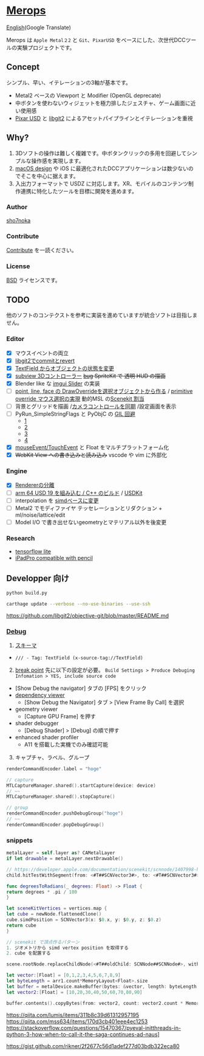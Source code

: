 # [Merops](https://github.com/sho7noka/Merops)

[English](https://translate.google.com/translate?sl=ja&tl=en&u=https://github.com/sho7noka/Merops)(Google Translate)

Merops は `Apple Metal２2` と `Git`、`PixarUSD` をベースにした、次世代DCCツールの実験プロジェクトです。

## Concept
シンプル、早い、イテレーションの3軸が基本です。
- Metal2 ベースの Viewport と Modifier (OpenGL deprecate)
- 中ボタンを使わないウィジェットを極力排したジェスチャ、ゲーム画面に近い使用感
- [Pixar USD](https://github.com/PixarAnimationStudios/USD) と [libgit2](https://github.com/libgit2/objective-git) によるアセットパイプラインとイテレーションを重視

## Why?
1. 3Dソフトの操作は難しく複雑です。中ボタンクリックの多用を回避してシンプルな操作感を実現します。
2. [macOS design](https://developer.apple.com/design/human-interface-guidelines/macos/overview/themes/) や iOS に最適化されたDCCアプリケーションは数少ないのでそこを中心に据えます。
3. 入出力フォーマットで USDZ に対応します。XR、モバイルのコンテンツ制作連携に特化したツールを目標に開発を進めます。

### Author
[sho7noka](mailto:shosumioka@gmail.com)

### Contribute
[Contribute](../Contribute.md) を一読ください。

### License
[BSD](../License.md) ライセンスです。


## TODO
他のソフトのコンテクストを参考に実装を進めていますが統合ソフトは目指しません。

### Editor
- [x] マウスイベントの両立
- [x] [libgit2でcommitとrevert](x-source-tag://libgit)
- [x] [TextField からオブジェクトの状態を変更](x-source-tag://TextField)
- [x] [subview 3Dコントローラー](x-source-tag://addSubView) ~~[bug](https://stackoverflow.com/questions/47517902/pixel-format-error-with-scenekit-spritekit-overlay-on-iphone-x) SpriteKit で 透明 HUD の描画~~
- [x] Blender like な [imgui Slider](https://github.com/mnmly/Swift-imgui) の実装
- [ ] [point, line, face の DrawOverrideを選択オブジェクトから作る](x-source-tag://DrawOverride) / [primitive override マウス選択の実現](https://cedil.cesa.or.jp/cedil_sessions/view/1828)  動的MSL の[Scenekit 割当](https://qiita.com/shu223/items/b5729fdf1d95721d07b7)
- [ ] 背景とグリッドを描画 /[カメラコントロールを同期](https://developer.apple.com/videos/play/wwdc2017/604/?time=789) /設定画面を表示
- [ ] PyRun_SimpleStringFlags と PyObjC の [GIL 回避](x-source-tag://gil)
    - [1](http://pyobjc-dev.narkive.com/EgqnPAdl/crash-with-pyobjc-1-1-when-i-call-recursively-pyrun-simplestring)
    - [2](https://www.hardcoded.net/articles/) 
    - [3](https://www.hardcoded.net/articles/embedding-python-in-objc)
    - [4](https://gist.github.com/jiaaro/e111f0f64d0cdb8aca38)
- [x] [mouseEvent/TouchEvent](https://qiita.com/RichQiitaJp/items/79a52c55c9762b60f292) と Float をマルチプラットフォーム化
- [x] ~~WebKit View への書き込みと読み込み~~ vscode や vim に外部化

### Engine
- [x] [Rendererの分離](x-source-tag://engine)
- [ ] [arm 64 USD 19 を組み込む / C++ のビルド](https://github.com/mzyy94/ARKit-Live2D) / [USDKit](https://github.com/superfunc/USDKit)
- [ ] interpolation を [simdベースに変更](https://developer.apple.com/videos/play/wwdc2018/701/) 
- [ ] Metal2 でモディファイヤ テッセレーションとリダクション + ml/noise/lattice/edit 
- [ ] Model I/O で書き出せないgeometryとマテリアル以外を後変更

### Research
- [tensorflow lite](https://medium.com/tensorflow/tensorflow-lite-now-faster-with-mobile-gpus-developer-preview-e15797e6dee7)
- [iPadPro compatible with pencil](https://developer.apple.com/videos/play/wwdc2016/220/)

## Developper 向け

```bash
python build.py
```

```bash
carthage update --verbose --no-use-binaries --use-ssh
```

https://github.com/libgit2/objective-git/blob/master/README.md


### [Debug](https://developer.apple.com/videos/play/wwdc2018/608/)

1. [スキーマ](https://cocoaengineering.com/2018/01/01/some-useful-url-schemes-in-xcode-9/)
- `/// - Tag: TextField (x-source-tag://TextField)`

2. [break point](https://qiita.com/shu223/items/1e88d19fbb31298146ca)
先に以下の設定が必要。
`Build Settings > Produce Debuging Infomation > YES, include source code`

- [Show Debug the navigator] タブの [FPS] をクリック
- [dependency viewer](https://developer.apple.com/documentation/metal/tools_profiling_and_debugging/seeing_a_frame_s_render_passes_with_the_dependency_viewer)
    - [Show Debug the Navigator] タブ > [View Frame By Call] を選択
- geometry viewer
    - [Capture GPU Frame] を押す
- shader debugger
    - [Debug Shader] > [Debug] の順で押す
- enhanced shader profiler
    - A11 を搭載した実機でのみ確認可能

3. キャプチャ、ラベル、グループ
```swift
renderCommandEncoder.label = "hoge"

// capture
MTLCaptureManager.shared().startCapture(device: device)
// ~~
MTLCaptureManager.shared().stopCapture()

// group
renderCommandEncoder.pushDebugGroup("hoge")
// ~~
renderCommandEncoder.popDebugGroup()
```

### snippets
```swift
metalLayer = self.layer as? CAMetalLayer
if let drawable = metalLayer.nextDrawable()

// https://developer.apple.com/documentation/scenekit/scnnode/1407998-hittestwithsegment
child.hitTestWithSegment(from: <#T##SCNVector3#>, to: <#T##SCNVector3#>, options: <#T##[String : Any]?#>)

func degreesToRadians(_ degrees: Float) -> Float {
return degrees * .pi / 180
}

let sceneKitVertices = vertices.map {
let cube = newNode.flattenedClone()
cube.simdPosition = SCNVector3(x: $0.x, y: $0.y, z: $0.z)
return cube
}

// scenekit で頂点作るパターン
1. ジオメトリから simd vertex position を取得する
2. cube を配置する

scene.rootNode.replaceChildNode(<#T##oldChild: SCNNode##SCNNode#>, with: <#T##SCNNode#>)

let vector:[Float] = [0,1,2,3,4,5,6,7,8,9]   
let byteLength = arr1.count*MemoryLayout<Float>.size
let buffer = metalDevice.makeBuffer(bytes: &vector, length: byteLength, options: MTLResourceOptions())
let vector2:[Float] = [10,20,30,40,50,60,70,80,90]

buffer.contents().copyBytes(from: vector2, count: vector2.count * MemoryLayout<Float>.stride)
```

https://qiita.com/lumis/items/311b8c39d61312957195
https://qiita.com/mss634/items/170d3cb401eee4ec1253
https://stackoverflow.com/questions/15470367/pyeval-initthreads-in-python-3-how-when-to-call-it-the-saga-continues-ad-naus]

https://gist.github.com/rikner/2f2677c56d1adef277d03bdb322eca80